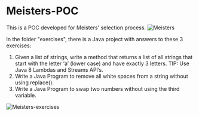 # Meisters-POC
This is a POC developed for Meisters' selection process.
![Meisters](https://github.com/GuilhermeTchornei/Meisters-POC/assets/115326364/83727d42-fc47-44a5-b821-056888075285)

In the folder "exercises", there is a Java project with answers to these 3 exercises:
1) Given a list of strings, write a method that returns a list of all strings that start with the letter ‘a’ (lower case) and have exactly 3 letters. TIP: Use Java 8 Lambdas and Streams API’s.
2) Write a Java Program to remove all white spaces from a string without using replace().
3) Write a Java Program to swap two numbers without using the third variable.

![Meisters-exercises](https://github.com/GuilhermeTchornei/Meisters-POC/assets/115326364/bebac51e-1fec-4343-8004-715c8934c070)


